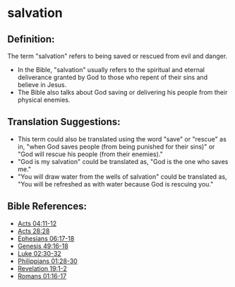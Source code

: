 # salvation #

## Definition: ##

The term "salvation" refers to being saved or rescued from evil and danger.

* In the Bible, "salvation" usually refers to the spiritual and eternal deliverance granted by God to those who repent of their sins and believe in Jesus.
* The Bible also talks about God saving or delivering his people from their physical enemies.

## Translation Suggestions: ##

* This term could also be translated using the word "save" or "rescue" as in, "when God saves people (from being punished for their sins)" or "God will rescue his people (from their enemies)."
* "God is my salvation" could be translated as, "God is the one who saves me."
* "You will draw water from the wells of salvation" could be translated as, "You will be refreshed as with water because God is rescuing you."



## Bible References: ##

* [Acts 04:11-12](en/tn/act/help/04/11)
* [Acts 28:28](en/tn/act/help/28/28)
* [Ephesians 06:17-18](en/tn/eph/help/06/17)
* [Genesis 49:16-18](en/tn/gen/help/49/16)
* [Luke 02:30-32](en/tn/luk/help/02/30)
* [Philippians 01:28-30](en/tn/php/help/01/28)
* [Revelation 19:1-2](en/tn/rev/help/19/01)
* [Romans 01:16-17](en/tn/rom/help/01/16)